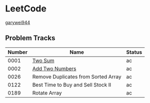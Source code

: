 # LeetCode
[garywei944](https://leetcode.com/garywei944/)

## Problem Tracks
| Number |                                Name                               | Status |
|--------|-------------------------------------------------------------------|--------|
|   0001 | [Two Sum](https://leetcode.com/problems/two-sum/)                 | ac     |
|   0002 | [Add Two Numbers](https://leetcode.com/problems/add-two-numbers/) | ac     |
|   0026 | Remove Duplicates from Sorted Array                               | ac     |
|   0122 | Best Time to Buy and Sell Stock II                                | ac     |
|   0189 | Rotate Array                                                      | ac     |
